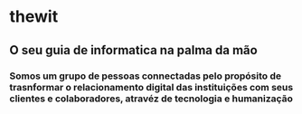 # thewit 

## O seu guia de informatica na palma da mão

### Somos um grupo de pessoas connectadas pelo propósito de trasnformar o relacionamento digital das instituições com seus clientes e colaboradores, atravéz de tecnologia e humanização